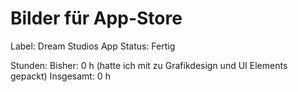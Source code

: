 # Bilder für App-Store

Label: Dream Studios App
Status: Fertig

Stunden:
Bisher: 0 h (hatte ich mit zu Grafikdesign und UI Elements gepackt)
Insgesamt: 0 h